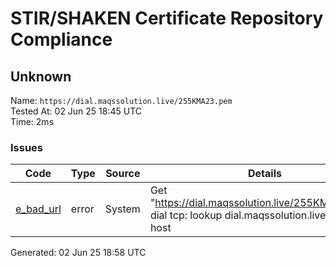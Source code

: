 # STIR/SHAKEN Certificate Repository Compliance

## Unknown

Name: `https://dial.maqssolution.live/255KMA23.pem`\
Tested At: 02 Jun 25 18:45 UTC\
Time: 2ms

### Issues

| Code | Type | Source | Details |
|------|------|--------|---------|
| [e_bad_url](../../ISSUES/e_bad_url/README.md) | error | System | Get "https://dial.maqssolution.live/255KMA23.pem": dial tcp: lookup dial.maqssolution.live: no such host |

Generated: 02 Jun 25 18:58 UTC